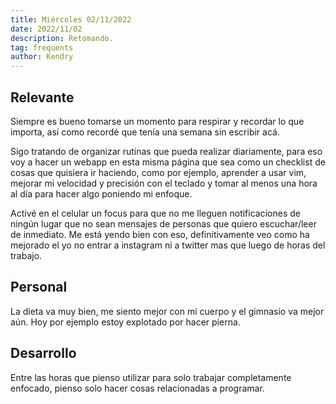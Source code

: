 ```yaml
---
title: Miércoles 02/11/2022
date: 2022/11/02
description: Retomando.
tag: frequents
author: Kendry
---
```


## Relevante

Siempre es bueno tomarse un momento para respirar y recordar lo que importa, así como
recordé que tenía una semana sin escribir acá.

Sigo tratando de organizar rutinas que pueda realizar diariamente, para eso voy a
hacer un webapp en esta misma página que sea como un checklist de cosas que quisiera ir
haciendo, como por ejemplo, aprender a usar vim, mejorar mi velocidad y precisión con
el teclado y tomar al menos una hora al día para hacer algo poniendo mi enfoque.

Activé en el celular un focus para que no me lleguen notificaciones de ningún lugar que
no sean mensajes de personas que quiero escuchar/leer de inmediato. Me está yendo bien
con eso, definitivamente veo como ha mejorado el yo no entrar a instagram ni a twitter
mas que luego de horas del trabajo.

## Personal

La dieta va muy bien, me siento mejor con mi cuerpo y el gimnasio va mejor aún. Hoy por
ejemplo estoy explotado por hacer pierna.

## Desarrollo

Entre las horas que pienso utilizar para solo trabajar completamente enfocado, pienso solo
hacer cosas relacionadas a programar.
